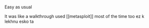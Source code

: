 
Easy as usual

It was like a walkthrough used [[metasploit]] most of the time too ez k lekhnu esko ta 
